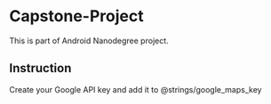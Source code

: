 # Capstone-Project

This is part of Android Nanodegree project.

Instruction
-----------

Create your Google API key and add it to @strings/google_maps_key
